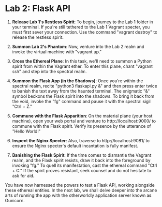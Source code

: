 # Lab 2: Flask API

1. **Release Lab 1's Restless Spirit**: To begin, journey to the Lab 1 folder in your terminal. If you're still tethered to the Lab 1 Vagrant specter, you must first sever your connection. Use the command "vagrant destroy" to release the restless spirit.

2. **Summon Lab 2's Phantom**: Now, venture into the Lab 2 realm and invoke the virtual machine with "vagrant up." 

3. **Cross the Ethereal Plane**: In this task, we'll need to summon a Python spirit from within the Vagrant ether. To enter this plane, chant "vagrant ssh" and step into the spectral realm.

4. **Summon the Flask App (in the Shadows)**: Once you're within the spectral realm, recite "python3 flaskapi.py &" and then press enter twice to banish the text away from the haunted terminal. The enigmatic "&" symbol beckons the Flask spirit into the shadows. To bring it back from the void, invoke the "fg" command and pause it with the spectral sigil "Ctrl + Z."

5. **Commune with the Flask Apparition**: On the material plane (your host machine), open your web portal and venture to http://localhost:9000/ to commune with the Flask spirit. Verify its presence by the utterance of "Hello World!"

6. **Inspect the Nginx Specter**: Also, traverse to http://localhost:9081/ to ensure the Nginx specter's default incantation is fully manifest.

7. **Banishing the Flask Spirit**: If the time comes to dismantle the Vagrant realm, and the Flask spirit resists, draw it back into the foreground by invoking "fg." To quell its manifestation, cast the ethereal command "Ctrl + C." If the spirit proves resistant, seek counsel and do not hesitate to ask for aid.

You have now harnessed the powers to test a Flask API, working alongside these ethereal entities. In the next lab, we shall delve deeper into the arcane arts of running the app with the otherworldly application server known as Gunicorn.